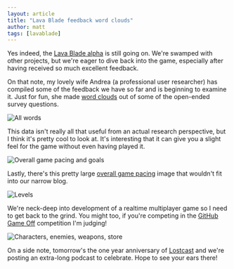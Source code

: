 ```yaml
---
layout: article
title: "Lava Blade feedback word clouds"
author: matt
tags: [lavablade]
---
```

Yes indeed, the [Lava Blade alpha](/join-the-lava-blade-alpha-test/) is still going on. We're swamped with other projects, but we're eager to dive back into the game, especially after having received so much excellent feedback.

On that note, my lovely wife Andrea (a professional user researcher) has compiled some of the feedback we have so far and is beginning to examine it. Just for fun, she made [word clouds](http://en.wikipedia.org/wiki/Tag_cloud) out of some of the open-ended survey questions.

<div class="full-frame">
	<img alt="All words" src="/media/images/posts/lava_blade/words/all.png">
</div>

This data isn't really all that useful from an actual research perspective, but I think it's pretty cool to look at. It's interesting that it can give you a slight feel for the game without even having played it.

<div class="full-frame">
	<img alt="Overall game pacing and goals" src="/media/images/posts/lava_blade/words/overallgamepacinggoals.png">
</div>

Lastly, there's this pretty large [overall game pacing](/media/images/posts/lava_blade/words/overallgamepacinggoalsenemybehavior.png) image that wouldn't fit into our narrow blog.

<div class="full-frame">
	<img alt="Levels" src="/media/images/posts/lava_blade/words/levels.png">
</div>

We're neck-deep into development of a realtime multiplayer game so I need to get back to the grind. You might too, if you're competing in the [GitHub Game Off](https://github.com/blog/1303-github-game-off) competition I'm judging!

<div class="full-frame">
	<img alt="Characters, enemies, weapons, store" src="/media/images/posts/lava_blade/words/characterenemyweaponstore.png">
</div>

On a side note, tomorrow's the one year anniversary of [Lostcast](/lostcast/) and we're posting an extra-long podcast to celebrate. Hope to see your ears there!
